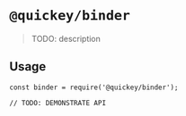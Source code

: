 # `@quickey/binder`

> TODO: description

## Usage

```
const binder = require('@quickey/binder');

// TODO: DEMONSTRATE API
```
